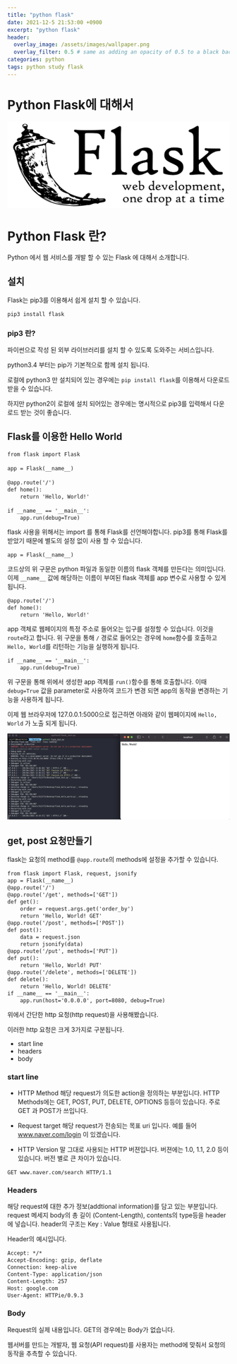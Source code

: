```yaml
---
title: "python flask"
date: 2021-12-5 21:53:00 +0900
excerpt: "python flask"
header:
  overlay_image: /assets/images/wallpaper.png
  overlay_filter: 0.5 # same as adding an opacity of 0.5 to a black background
categories: python
tags: python study flask
---
```

Python Flask에 대해서
=============

![git](/assets/images/1200px-Flask_logo.png)

# Python Flask 란?

Python 에서 웹 서비스를 개발 할 수 있는 Flask 에 대해서 소개합니다.

## 설치

Flask는 pip3를 이용해서 쉽게 설치 할 수 있습니다.

```
pip3 install flask
```

### pip3 란?

파이썬으로 작성 된 외부 라이브러리를 설치 할 수 있도록 도와주는 서비스입니다.

python3.4 부터는 pip가 기본적으로 함께 설치 됩니다.

로컬에 python3 만 설치되어 있는 경우에는 `pip install flask`를 이용해서 다운로드 받을 수 있습니다.

하지만 python2이 로컬에 설치 되어있는 경우에는 명시적으로 pip3를 입력해서 다운로드 받는 것이 좋습니다.

## Flask를 이용한 Hello World 

```
from flask import Flask

app = Flask(__name__)

@app.route('/')
def home():
    return 'Hello, World!'

if __name__ == '__main__':
    app.run(debug=True)
```

flask 사용을 위해서는 import 를 통해 Flask를 선언해야합니다. pip3를 통해 Flask를 받았기 때문에 별도의 설정 없이 사용 할 수 있습니다.

```
app = Flask(__name__)
```
코드상의 위 구문은 python 파일과 동일한 이름의 flask 객체를 만든다는 의미입니다. 이제 `__name__` 값에 해당하는 이름이 부여된 flask 객체를 app 변수로 사용할 수 있게 됩니다.

```
@app.route('/')
def home():
    return 'Hello, World!'
```

app 객체로 웹페이지의 특정 주소로 들어오는 입구를 설정할 수 있습니다. 이것을 `route`라고 합니다.
위 구문을 통해 `/` 경로로 들어오는 경우에 `home`함수를 호출하고 `Hello, World`를 리턴하는 기능을 실행하게 됩니다.

```
if __name__ == '__main__':
    app.run(debug=True)
```

위 구문을 통해 위에서 생성한 app 객체를 `run()`함수를 통해 호출합니다. 이때 `debug=True` 값을 parameter로 사용하여 코드가 변경 되면 app의 동작을 변경하는 기능을 사용하게 됩니다.

이제 웹 브라우저에 127.0.0.1:5000으로 접근하면 아래와 같이 웹페이지에 `Hello, World` 가 노출 되게 됩니다.

![git](/assets/images/flask_hello_world.png)


## get, post 요청만들기

flask는 요청의 method를 `@app.route`의 methods에 설정을 추가할 수 있습니다.

```
from flask import Flask, request, jsonify
app = Flask(__name__)
@app.route('/')
@app.route('/get', methods=['GET'])
def get():
    order = request.args.get('order_by')
    return 'Hello, World! GET'
@app.route('/post', methods=['POST'])
def post():
    data = request.json
    return jsonify(data)
@app.route('/put', methods=['PUT'])
def put():
    return 'Hello, World! PUT'
@app.route('/delete', methods=['DELETE'])
def delete():
    return 'Hello, World! DELETE'
if __name__ == '__main__':
    app.run(host='0.0.0.0', port=8080, debug=True)
```


위에서 간단한 http 요청(http request)을 사용해봤습니다. 

이러한 http 요청은 크게 3가지로 구분됩니다.

- start line
- headers
- body

### start line 

- HTTP Method
해당 request가 의도한 action을 정의하는 부분입니다.
HTTP Methods에는 GET, POST, PUT, DELETE, OPTIONS 등등이 있습니다.
주로 GET 과 POST가 쓰입니다.

- Request target
해당 request가 전송되는 목표 uri 입니다.
예를 들어 www.naver.com/login 이 있겠습니다.
- HTTP Version
말 그대로 사용되는 HTTP 버젼입니다. 버젼에는 1.0, 1.1, 2.0 등이 있습니다. 버전 별로 큰 차이가 있습니다.

```
GET www.naver.com/search HTTP/1.1
```

### Headers

해당 request에 대한 추가 정보(addtional information)를 담고 있는 부분입니다.
request 메세지 body의 총 길이 (Content-Length), contents의 type등을 header에 넣습니다. 
header의 구조는 Key : Value 형태로 사용됩니다.

Header의 예시입니다.

```
Accept: */*
Accept-Encoding: gzip, deflate
Connection: keep-alive
Content-Type: application/json
Content-Length: 257
Host: google.com
User-Agent: HTTPie/0.9.3
```

### Body

Request의 실제 내용입니다. GET의 경우에는 Body가 없습니다.


웹서버를 만드는 개발자, 웹 요청(API request)를 사용자는 method에 맞춰서 요청의 동작을 추측할 수 있습니다.

